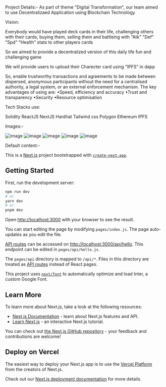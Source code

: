 Project Details:-
As part of theme "Digital Transformation", our team aimed to use Decentralizaed Application using Blockchain Technology

Vision:

Everybody would have played deck cards in their life, challenging others with their cards, buying them, selling them and battleing with "Atk" "Def" "Spd" "Health" stats to other players cards

So we aimed to provide a decentralized version of this daily life fun and challenging game

We will provide users to upload their Charecter card using "IPFS" in dapp

So, enable trustworthy transactions and agreements to be made between dispersed, anonymous participants without the need for a centralised authority, a legal system, or an external enforcement mechanism. The key advantages of using are:
•Speed, efficiency and accuracy
•Trust and transparency
•Security
•Resource optimisation

Tech Stacks use:

Solidity
ReactJS
NextJS
Hardhat
Tailwind css
Polygon 
Ethereum
IPFS



Images:-

![image](https://user-images.githubusercontent.com/96937608/236387280-fda12476-48a7-4d36-8730-c2aab4009eb9.png)
![image](https://user-images.githubusercontent.com/96937608/236387324-e0bb1051-002f-4dad-af6b-9a44764b0d30.png)
![image](https://user-images.githubusercontent.com/96937608/236387344-fb166d90-8e92-485a-891b-57da533094d4.png)
![image](https://user-images.githubusercontent.com/96937608/236387391-462cd0ea-f728-4488-8d3a-88636410a19b.png)
![image](https://user-images.githubusercontent.com/96937608/236387485-9eea5ccc-10d5-4339-b01d-c8be8be2239e.png)















Default content:-

This is a [Next.js](https://nextjs.org/) project bootstrapped with [`create-next-app`](https://github.com/vercel/next.js/tree/canary/packages/create-next-app).

## Getting Started

First, run the development server:

```bash
npm run dev
# or
yarn dev
# or
pnpm dev
```


Open [http://localhost:3000](http://localhost:3000) with your browser to see the result.

You can start editing the page by modifying `pages/index.js`. The page auto-updates as you edit the file.

[API routes](https://nextjs.org/docs/api-routes/introduction) can be accessed on [http://localhost:3000/api/hello](http://localhost:3000/api/hello). This endpoint can be edited in `pages/api/hello.js`.

The `pages/api` directory is mapped to `/api/*`. Files in this directory are treated as [API routes](https://nextjs.org/docs/api-routes/introduction) instead of React pages.

This project uses [`next/font`](https://nextjs.org/docs/basic-features/font-optimization) to automatically optimize and load Inter, a custom Google Font.

## Learn More

To learn more about Next.js, take a look at the following resources:

- [Next.js Documentation](https://nextjs.org/docs) - learn about Next.js features and API.
- [Learn Next.js](https://nextjs.org/learn) - an interactive Next.js tutorial.

You can check out [the Next.js GitHub repository](https://github.com/vercel/next.js/) - your feedback and contributions are welcome!

## Deploy on Vercel

The easiest way to deploy your Next.js app is to use the [Vercel Platform](https://vercel.com/new?utm_medium=default-template&filter=next.js&utm_source=create-next-app&utm_campaign=create-next-app-readme) from the creators of Next.js.

Check out our [Next.js deployment documentation](https://nextjs.org/docs/deployment) for more details.
